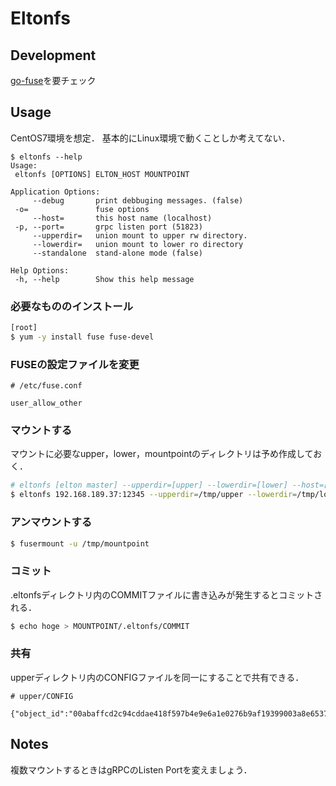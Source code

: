 # Eltonfs

## Development

[go-fuse](https://github.com/hanwen/go-fuse)を要チェック

## Usage

CentOS7環境を想定．
基本的にLinux環境で動くことしか考えてない．

```
$ eltonfs --help
Usage:
 eltonfs [OPTIONS] ELTON_HOST MOUNTPOINT

Application Options:
     --debug       print debbuging messages. (false)
 -o=               fuse options
     --host=       this host name (localhost)
 -p, --port=       grpc listen port (51823)
     --upperdir=   union mount to upper rw directory.
     --lowerdir=   union mount to lower ro directory
     --standalone  stand-alone mode (false)

Help Options:
 -h, --help        Show this help message
```

### 必要なもののインストール

```bash
[root]
$ yum -y install fuse fuse-devel
```

### FUSEの設定ファイルを変更

```
# /etc/fuse.conf

user_allow_other
```

### マウントする

マウントに必要なupper，lower，mountpointのディレクトリは予め作成しておく．

```bash
# eltonfs [elton master] --upperdir=[upper] --lowerdir=[lower] --host=[this hostname] MOUNTPOINT &
$ eltonfs 192.168.189.37:12345 --upperdir=/tmp/upper --lowerdir=/tmp/lower --host=192.168.189.37 /tmp/mountpoint &
```

### アンマウントする

```bash
$ fusermount -u /tmp/mountpoint
```

### コミット

.eltonfsディレクトリ内のCOMMITファイルに書き込みが発生するとコミットされる．

```bash
$ echo hoge > MOUNTPOINT/.eltonfs/COMMIT
```

### 共有

upperディレクトリ内のCONFIGファイルを同一にすることで共有できる．

```
# upper/CONFIG

{"object_id":"00abaffcd2c94cddae418f597b4e9e6a1e0276b9af19399003a8e65374acb548","version":1,"delegate":"192.168.189.37"}
```

## Notes

複数マウントするときはgRPCのListen Portを変えましょう．
